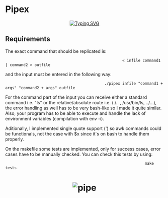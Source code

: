 # Pipex 

<p align="center"> <a href="https://git.io/typing-svg"><img src="https://readme-typing-svg.demolab.com?font=Fira+Code&duration=3000&pause=1000&color=77F7A0&center=true&width=435&lines=Pipex+is+a+42+project+consisting+in;+a+replication+of+bash%C2%B4s+pipes" alt="Typing SVG" /></a></p>

## Requirements
The exact command that should be replicated is:

                                                        < infile command1 | command2 > outfile

and the input must be entered in the following way:

                                                ./pipex infile "command1 + args" "command2 + args" outfile
                                                
For the command part of the input you can receive either a standard command i.e. "ls" or the relative/absolute route i.e. (./.. , /usr/bin/ls, ../...),  the error handling as well has to be very bash-like so I made it quite similar.
Also, your program has to be able to execute and handle the lack of environment variables (compilation with env -i).

Aditionally, I implemented single quote support (') so awk commands could be functionals, not the case with $x since it´s on bash to handle them properly.

On the makefile some tests are implemented, only for success cases, error cases have to be manually checked. You can check this tests by using:

                                                                  make tests

# <p align="center"> ![pipe](https://user-images.githubusercontent.com/47799144/231563677-b84a535e-39ee-4e15-8058-87191f427fe1.png)</p>
